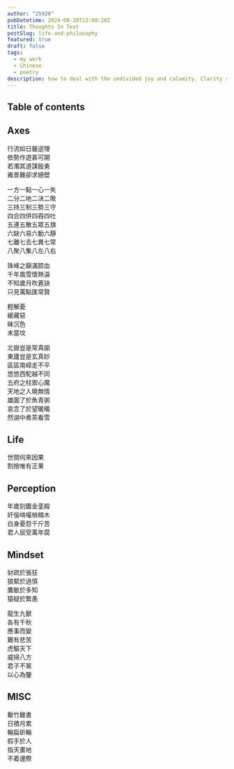```yaml
---
author: "25920"
pubDatetime: 2024-08-28T13:00:20Z
title: Thoughts In Text 
postSlug: life-and-philosophy
featured: true
draft: false
tags:
  - my work
  - Chinese
  - poetry
description: how to deal with the undivided joy and calamity. Clarity shown in abstraction.
---
```


## Table of contents

## Axes

行流如日雖逆理<br/>
依勢作遊甚可期<br/>
若濁其道謀殷勇<br/>
雍景難卻求絕壁<br/>

一方一點一心一失<br/>
二分二地二決二敗<br/>
三持三制三勢三守<br/>
四合四併四吞四吐<br/>
五連五散五眾五旗<br/>
六缺六易六動六靜<br/>
七離七去七異七常<br/>
八聚八集八左八右<br/>

珠峰之巔滿腔血<br/>
千年風雪懷熱淚<br/>
不知歲月吹蒼訣<br/>
只見萬點匯常賢<br/>

輕解憂<br/>
緩藏惡<br/>
昧沉色<br/>
末當坟<br/>

北嶽豈是常真諭<br/>
東廬豈是玄真妙<br/>
區區南嶂走不平<br/>
悠悠西駝越不同<br/>
五府之柱禦心魔<br/>
天地之人曉無情<br/>
雄圖了於魚青粥<br/>
哀念了於望暖㬢<br/>
然湖中煮茶看雪<br/>

## Life

世間何來因果<br/>
割捨唯有正果<br/>

## Perception

年歲刻鍍金銮殿<br/>
奸佞啃嘬楨楠木<br/>
白身憂怨千斤苦<br/>
君人屈受萬年腐<br/>

## Mindset

豺疏於張狂<br/>
狼緊於過慎<br/>
鷹敏於多知<br/>
猿疑於繁愚<br/>

龍生九獸<br/>
各有千秋<br/>
應事而變<br/>
難有悲苦<br/>
虎驅天下<br/>
威掃八方<br/>
君子不黨<br/>
以心為鑒<br/>

## MISC

罊竹難書<br/>
日積月累<br/>
輪扁斫輪<br/>
假手於人<br/>
指天畫地<br/>
不着邊際<br/>
